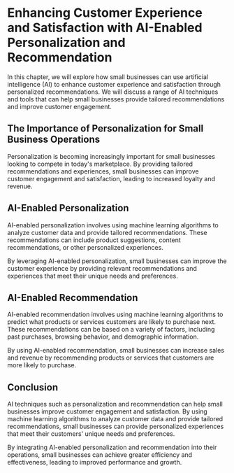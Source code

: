 Enhancing Customer Experience and Satisfaction with AI-Enabled Personalization and Recommendation
====================================================================================================================================================================================

In this chapter, we will explore how small businesses can use artificial intelligence (AI) to enhance customer experience and satisfaction through personalized recommendations. We will discuss a range of AI techniques and tools that can help small businesses provide tailored recommendations and improve customer engagement.

The Importance of Personalization for Small Business Operations
---------------------------------------------------------------

Personalization is becoming increasingly important for small businesses looking to compete in today's marketplace. By providing tailored recommendations and experiences, small businesses can improve customer engagement and satisfaction, leading to increased loyalty and revenue.

AI-Enabled Personalization
--------------------------

AI-enabled personalization involves using machine learning algorithms to analyze customer data and provide tailored recommendations. These recommendations can include product suggestions, content recommendations, or other personalized experiences.

By leveraging AI-enabled personalization, small businesses can improve the customer experience by providing relevant recommendations and experiences that meet their unique needs and preferences.

AI-Enabled Recommendation
-------------------------

AI-enabled recommendation involves using machine learning algorithms to predict what products or services customers are likely to purchase next. These recommendations can be based on a variety of factors, including past purchases, browsing behavior, and demographic information.

By using AI-enabled recommendation, small businesses can increase sales and revenue by recommending products or services that customers are more likely to purchase.

Conclusion
----------

AI techniques such as personalization and recommendation can help small businesses improve customer engagement and satisfaction. By using machine learning algorithms to analyze customer data and provide tailored recommendations, small businesses can provide personalized experiences that meet their customers' unique needs and preferences.

By integrating AI-enabled personalization and recommendation into their operations, small businesses can achieve greater efficiency and effectiveness, leading to improved performance and growth.
